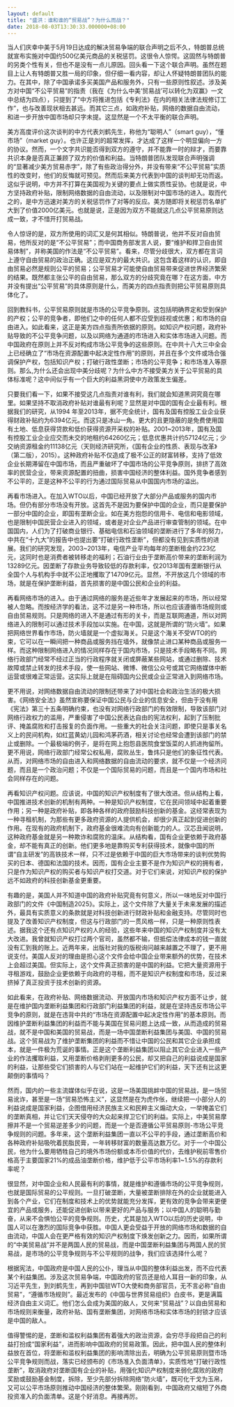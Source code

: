 ```yaml
---
layout: default
title: "盛洪：谁和谁的“贸易战”？为什么而战？"
date: 2018-08-03T13:30:33.000000+08:00
---
```


当人们庆幸中美于5月19日达成的解决贸易争端的联合声明之后不久，特朗普总统就宣布实施对中国约500亿美元商品的关税惩罚。这很令人惊愕。这固然与特朗普的另类个性有关，但也不是没有一点儿原因。回头看一下这个联合声明。虽然在题目上让人有特朗普又胜一局的印象，但仔细一看内容，却让人怀疑特朗普团队的能力。在其中，除了中国承诺多买美国产品和服务外，只有一些原则性叙述。涉及美方对中国“不公平贸易”的指责（我在《为什么中美‘贸易战’可以转化为双赢》一文中总结为四点），只提到了“中方将推进包括《专利法》在内的相关法律法规修订工作”，也与改善现状相去甚远。而其它三点，如政府补贴，网络的数据自由流动，和进一步开放中国市场却只字未提。这显然是一个不太平衡的联合声明。

美方高度评价这次谈判的中方代表刘鹤先生，称他为“聪明人”（smart guy），“懂市场”（market guy）。也许正是刘的超常发挥，才达成了这样一个明显偏向一方的协议。然而，一个文字共识能否得到双方的遵守，并不能靠一时的辩才，而要靠共识本身是否真正兼顾了双方的价值和利益。当特朗普团队发现联合声明强调的“显著减少美方贸易赤字”，除了有些政治得分外，并没有带来“不公平贸易”实质性的改变时，他们的反悔就可预见。然而后来美方代表到中国的谈判却无功而返。这似乎说明，中方并不打算在美国视为关键的要点上做实质性妥协。也就是说，中方坚持政府补贴，限制网络数据的自由流动，以及限制对中国市场的进入。取而代之的，是中方迅速对美方的关税惩罚作了对等的反应。美方随即将关税惩罚名单扩大到了价值2000亿美元。也就是说，正是因为双方不能就这几点公平贸易原则达成一致，才不惜开打贸易战。

令人惊讶的是，双方所使用的词汇又是何其相似。特朗普说，他并不反对自由贸易，他所反对的是“不公平贸易”；而中国商务部发言人说，要“维护和捍卫自由贸易体制”，并称美国的作法是“不公平贸易”。看来，尽管分歧很大，双方都在言词上遵守自由贸易的政治正确。这应是双方的最大共识。这包含着这样的认识，即自由贸易必然是规则公平的贸易；公平贸易才可能使自由贸易带来促进世界经济繁荣的结果。既然都主张公平的自由贸易，那么双方的分歧究竟在哪？在这方面，中方并没有提出“公平贸易”的具体原则是什么，而美方的四点指责则把公平贸易原则具体化了。

回到教科书，公平贸易原则就是市场的公平竞争原则。这包括明确界定和受到保护的产权；公平的竞争者，即他们之中的任何人都不应受到歧视或优惠；和市场的自由进入。如此看来，这正是美方四点指责所依据的原则。如知识产权问题，政府补贴导致的不公平竞争问题，以及以网络为通道的市场进入和实体市场进入问题。而中国政府在原则上并不反对构成市场公平竞争的这些原则。在中共十八大三中全会上已经确立了“市场在资源配置中起决定性作用”的原则，并且在多个文件或场合强调保护产权，包括知识产权；打破行政性垄断；市场的公平竞争；和市场准入等原则。那么,为什么还会出现中美分歧呢？为什么中方不接受美方关于公平贸易的具体标准呢？这中间似乎有一个巨大的利益黑洞使中方政策发生偏差。

只要我们看一下，如果不接受这几点指责对谁有利，我们就会知道黑洞究竟在哪里。如果坚持不取消政府补贴对谁最有利呢？显然是对中国的国有企业最有利。根据我们的研究，从1994 年至2013年，据不完全统计，国有及国有控股工业企业获得财政补贴约为6394亿元。而这只是冰山一角。更大的且更隐蔽的是免费使用国有土地、低息获得贷款和低价获得资源开采权的补贴。2001~2013年，国有及国有控股工业企业应交而未交的地租约64260亿元；低息优惠共计约57124亿元；少交纳资源租金约11138亿元（天则经济研究所，《国有企业的性质、表现与改革》（第二版），2015）。这种政府补贴不仅造成了极不公正的财富转移，支持了低效企业长期滞留在中国市场，而且严重破坏了中国市场的公平竞争原则，排挤了高效率的民营企业，带来资源配置的扭曲，损害中国经济的整体利益。国外竞争者感到不公平的，正是这种不公平的行为通过国际贸易从中国国内市场的溢出。

再看市场进入。在加入WTO以后，中国已经开放了大部分产品或服务的国内市场。但仍有部分市场没有开放。这首先不是因为要保护中国的企业，而只是要保护一部分中国的企业，即国有垄断企业。如在美方抱怨的信用卡、电信和电影领域，也是限制中国民营企业进入的领域，或者是对企业产品进行审查管制的领域。在中国国内，人们为了打破商业银行、基础电信和石油领域的垄断进行了多年的努力，中共在“十九大”的报告中也提出要“打破行政性垄断”，但都没有见到实质性的进展。我们的研究发现，2003~2013年，电信产业平均每年的垄断租金约223亿元，这同时也是消费者被转移走的福利；石油行业由于垄断高价带来的垄断利润为13289亿元。因垄断了存款业务导致较低的存款利率，仅2013年国有垄断银行从全国个人与机构手中就不公正地攫取了14709亿元。显然，不开放这几个领域的市场，就是在保护垄断利益，首先损害的是中国公民和企业的利益。

再看网络市场的进入。由于通过网络的服务是近些年才发展起来的市场，所以经常被人忽略。而按经济学的看法，这不过是另一种市场，所以也应该遵循市场规则或自由贸易规则。只是网络的进入不是通过有形的关卡，而是互联网通道，所以对网络进入的限制可以通过技术手段加以实施。在中国，这就是所谓的“防火墙”。如果把网络世界看作市场，防火墙就是一个虚拟海关。只是这个海关不受WTO的约束，它可以在一瞬间把一种商品或服务挡在墙外，就像禁止进口某种商品或服务一样。而这种限制网络进入的情况同样存在于国内市场，只是技术手段略有不同。网络行政部门经常不经过正当的行政程序就关闭或屏蔽某些网站，或通过删除、技术故障或禁止转发的技术手段，使一些网站、微博、微信公众号或其它网络媒体中断运营或很难正常运营。这实际上就是在阻碍国内公民或企业正常进入到网络市场。

更不用说，对网络数据自由流动的限制还带来了对中国社会和政治生活的极大损害。《网络安全法》虽然宣称要保证中国公民与企业的信息安全，但由于没有用《宪法》第三十五条明确约束，也没有对网络行政部门的有效限制，导致该部门对网络行政权力的滥用，严重侵害了中国公民表达自由的宪法权利，起到了压制批评、掩盖腐败和打击报复的负面作用。一些重大的社会关注问题，即使只是事关名义上的民间机构，如红蓝黄幼儿园和鸿茅药酒，相关讨论也经常会遭到该部门的禁止或删除。一个最极端的例子，是将在网上抱怨县医院食堂饭菜的人抓进拘留所。更不用说，网络行政部门经常公权私用，腐败丛生，鲁炜只是他们的象征性代表。从而，对网络市场的自由进入和网络数据的自由流动的要求，就不仅是一个经济问题，而且是一个政治问题；不仅是一个国际贸易的问题，而且是一个国内市场和社会同样存在的问题。

再看知识产权问题。应该说，中国的知识产权制度有了很大改进。但从结构上看，中国推进技术创新的机制有两种。一种是知识产权制度，它在民间领域中起着重要作用；另一种是政府补贴，即各种各样的政府鼓励科技创新的基金。这经常表现为一种寻租机制，为那些有更多政府资源的人提供机会，却很少真正起到促进创新的作用。在现有的政府机制下，政府基金很难流向有创新能力的人。汉芯丑闻说明，这种政府基金就是另一种欺诈和腐败的温床。从结构看，国有企业更依赖于政府基金，却不能有真正的创新。他们更多地是靠购买专利获得技术，就像中国的所谓“自主研发”的高铁技术一样，只不过是依赖于中国的巨大市场带来的谈判优势购买的日本、德国和法国的技术。因而，国有企业主要不是作为知识产权的拥有者，只是作为知识产权的购买者与知识产权打交道。对于它们来说，对知识产权的保护远不如政府的科技创新基金更重要。

有趣的是，美国人并不知道中国的政府补贴究竟有何意义，所以一味地反对中国行政部门的文件《中国制造2025》。实际上，这个文件除了大量关于未来发展的描述外，最具有实质意义的条款就是对科技创新进行财政补贴和金融支持。尽管同时也提及了改善知识产权制度，但这与行政部门的一贯风格一样，只是一种原则性表述。据我这个还有点知识产权的人的经验，这些年来中国的知识产权制度并没有太大改进。我曾就知识产权打过两个官司，虽然都不输，但抵偿法律成本的钱一直就没有汇到我的账上。近两年来，出版社对我的版税询问越来越置之不理了，更不用说支付。美国人反对的理由是担心这个文件会给中国企业带来额外的优势，在技术上会超过美国。但实际上，这个文件真正损害的是中国的利益。它把大量资源用于寻租游戏，鼓励企业更依赖于向政府的寻租，而不是知识产权制度和市场，反过来挤掉了真正投资于技术创新的资源。

如此看来，在政府补贴、网络数据流动、开放国内市场和知识产权方面不让步，就是在维护国内垄断利益集团和行政部门利益集团的利益，就是在坚持违反市场公平竞争的原则，就是在违背中共的“市场在资源配置中起决定性作用”的基本原则。而因维护垄断利益集团的利益而不能与美国在贸易问题上达成一致，从而造成的贸易战，就不是中国和美国的贸易战，而是一场中国垄断利益集团与美国、中国的贸易战。这个贸易战为了维护垄断集团的利益而不惜让中国的公民和其它企业承担成本，就是一件极为荒诞的事情。正是这个垄断利益集团以阻止其它企业进入一些产业的作法攫取利益，又用垄断价格剥削更多的公民，却又把自己的利益说成是国家的利益，让那些受它们损害的人与它们站在一起维护它们的利益，天下还有比这更颠倒的事情吗？

然而，国内的一些主流媒体似乎在说，这是一场美国挑衅中国的贸易战，是一场贸易讹诈，甚至是一场“贸易恐怖主义”，这显然是在为虎作伥，继续把一小部分人的利益说成是国家利益，企图借用经济民族主义和民粹主义煽动大众，一举掩盖它们的垄断真相，并让它们天天侵夺的大众起来捍卫它们的利益。实际上，中美贸易摩擦并不是一个贸易逆差多少的问题，而是一个是否遵循公平贸易原则-市场公平竞争规则的问题。多年来，这个垄断利益集团一直以不公平的手段，通过垄断高价和各种政府补贴吸吮着民脂民膏，一年转移财富的数量高达数万亿。对于一个中国公民，他为什么要用牺牲自己的境外市场份额或本币价值的代价，去维护税前零售价格高于主要国家21%的成品油垄断价格，维护低于公平市场利率1~1.5%的存款利率呢？

很显然，对中国企业和人民最有利的事情，就是维护和遵循市场的公平竞争规则，也就是国际贸易的公平规则。一旦打破垄断，大量被垄断排除在外的企业就能进入到各个产业，它们在制度和技术上的优势就能充分发挥，更有效的竞争会带来更便宜的产品或服务，还能促进创新以带来更好的产品与服务；以中国人的聪明与勤奋，从来不会惧怕公平的竞争规则。历史，尤其是加入WTO以后的历史说明，中国人可以在激烈的国际竞争中获胜。中国人更会受益于开放的网络市场和数据的自由流动，中国人会在更严格有效的知识产权制度下焕发创新之力。因而，如果所谓的“中美贸易战”并不是两国人民的贸易战，而是中国垄断利益集团与两国人民的贸易战，是市场的公平竞争规则与不公平规则的战争，我们应该选择什么呢？

根据宪法，中国政府是中国人民的公仆，理当从中国的整体利益出发，而不应代表某个利益集团。涉及这次贸易争端，中国政府的官员还是给人耳目一新的印象，从习近平先生，到刘鹤先生，再到中国驻WTO大使和商务部官员，无不言必称“自由贸易”，“遵循市场规则”。最近发布的《中国与世界贸易组织》白皮书，更是满篇经济自由主义词汇。他们怎么会成为美国的敌人，又何来“贸易战”？以自由贸易和市场规则来衡量，政府补贴、国有垄断集团，对网络市场和实体市场的封锁才应该是中国的敌人。

  值得警惕的是，垄断和滥权利益集团有着强大的政治资源，会穷尽手段把自己的利益打扮成“国家利益”，进而影响中国政府的贸易政策。因此，把中国人民的整体利益放在首位，将垄断和滥权利益集团的影响清除出去，明确为公平贸易原则暨市场公平竞争规则而战，落实已经颁布的《市场准入负面清单》，实质性地“打破行政性垄断”，取消政府对垄断国有企业的补贴，用强化知识产权制度来弱化腐败的政府奖励或鼓励基金制度，拆除，至少先部分拆除网络“防火墙”，既可化干戈为玉帛，又可以公平市场原则推动中国经济的整体繁荣。刚刚看到，中国政府又缩短了外商投资准入的负面清单。这是个好消息。再接再厉。

